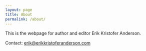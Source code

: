 ```yaml
---
layout: page
title: About
permalink: /about/
---
```


This is the webpage for author and editor Erik Kristofer Anderson.

Contact: erik@erikkristoferanderson.com

